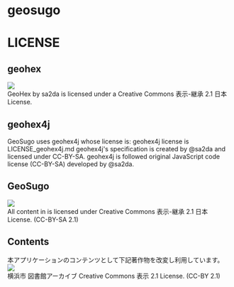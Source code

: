 geosugo
=



LICENSE
=
 geohex
 -------
 <img src="http://i.creativecommons.org/l/by-sa/2.1/jp/88x31.png"> <br>
 GeoHex by sa2da is licensed under a Creative Commons 表示-継承 2.1 日本 License. 

 geohex4j
 --------
 GeoSugo uses geohex4j whose license is:
 geohex4j license is LICENSE_geohex4j.md 
 geohex4j's specification is created by @sa2da and licensed under CC-BY-SA.
 geohex4j is followed original JavaScript code license (CC-BY-SA) developed by @sa2da.
 
 GeoSugo
 -------
 <img src="http://i.creativecommons.org/l/by-sa/2.1/jp/88x31.png"> <br>
 All content in is licensed under Creative Commons 表示-継承 2.1 日本 License. (CC-BY-SA 2.1)

 Contents
 --------
 本アプリケーションのコンテンツとして下記著作物を改変し利用しています。
 <img src="http://i.creativecommons.org/l/by/2.1/jp/88x31.png"> <br>
 横浜市 図書館アーカイブ Creative Commons 表示 2.1 License. (CC-BY 2.1)
 

